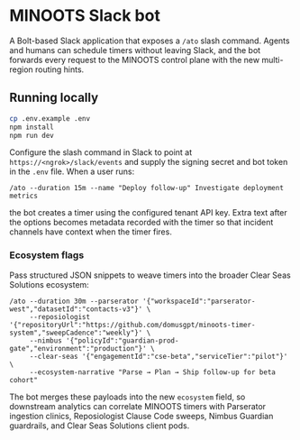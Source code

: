 # MINOOTS Slack bot

A Bolt-based Slack application that exposes a `/ato` slash command. Agents and
humans can schedule timers without leaving Slack, and the bot forwards every
request to the MINOOTS control plane with the new multi-region routing hints.

## Running locally

```bash
cp .env.example .env
npm install
npm run dev
```

Configure the slash command in Slack to point at `https://<ngrok>/slack/events`
and supply the signing secret and bot token in the `.env` file. When a user runs:

```
/ato --duration 15m --name "Deploy follow-up" Investigate deployment metrics
```

the bot creates a timer using the configured tenant API key. Extra text after
the options becomes metadata recorded with the timer so that incident channels
have context when the timer fires.

### Ecosystem flags

Pass structured JSON snippets to weave timers into the broader Clear Seas Solutions ecosystem:

```text
/ato --duration 30m --parserator '{"workspaceId":"parserator-west","datasetId":"contacts-v3"}' \
     --reposiologist '{"repositoryUrl":"https://github.com/domusgpt/minoots-timer-system","sweepCadence":"weekly"}' \
     --nimbus '{"policyId":"guardian-prod-gate","environment":"production"}' \
     --clear-seas '{"engagementId":"cse-beta","serviceTier":"pilot"}' \
     --ecosystem-narrative "Parse → Plan → Ship follow-up for beta cohort"
```

The bot merges these payloads into the new `ecosystem` field, so downstream analytics can correlate MINOOTS timers with Parserator ingestion clinics, Reposiologist Clause Code sweeps, Nimbus Guardian guardrails, and Clear Seas Solutions client pods.
